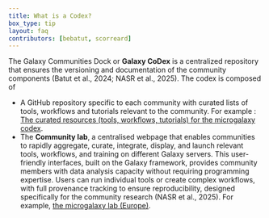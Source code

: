 ```yaml
---
title: What is a Codex?
box_type: tip
layout: faq
contributors: [bebatut, scorreard]
---
```


The Galaxy Communities Dock or **Galaxy CoDex** is a centralized repository that ensures the versioning and documentation of the community components (Batut et al., 2024; NASR et al., 2025).
The codex is composed of 
  - A GitHub repository specific to each community with curated lists of tools, workflows and tutorials relevant to the community.
  For example : [The curated resources (tools, workflows, tutorials) for the microgalaxy codex](https://github.com/galaxyproject/galaxy_codex/tree/main/communities/microgalaxy/resources).
  - The **Community lab**, a centralised webpage that enables communities to rapidly aggregate, curate, integrate, display, and launch relevant tools, workflows, and training on different Galaxy servers. This user-friendly interfaces, built on the Galaxy framework, provides community members with data analysis capacity without requiring programming expertise. Users can run individual tools or create complex workflows, with full provenance tracking to ensure reproducibility, designed specifically for the community research (NASR et al., 2025). 
  For example, [the microgalaxy lab (Europe)](https://microbiology.usegalaxy.eu/).
